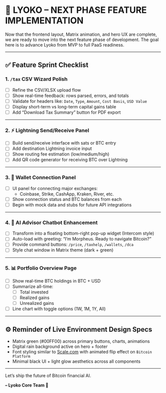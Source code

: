 # 🚀 LYOKO – NEXT PHASE FEATURE IMPLEMENTATION

Now that the frontend layout, Matrix animation, and hero UX are complete, we are ready to move into the next feature phase of development. The goal here is to advance Lyoko from MVP to full PaaS readiness.

---

## ✅ Feature Sprint Checklist

### 1. `/tax` CSV Wizard Polish
- [ ] Refine the CSV/XLSX upload flow
- [ ] Show real-time feedback: rows parsed, errors, and totals
- [ ] Validate for headers like: `Date`, `Type`, `Amount`, `Cost Basis`, `USD Value`
- [ ] Display short-term vs long-term capital gains table
- [ ] Add “Download Tax Summary” button for PDF export

---

### 2. ⚡ Lightning Send/Receive Panel
- [ ] Build send/receive interface with sats or BTC entry
- [ ] Add destination Lightning invoice input
- [ ] Show routing fee estimation (low/medium/high)
- [ ] Add QR code generator for receiving BTC over Lightning

---

### 3. 🔗 Wallet Connection Panel
- [ ] UI panel for connecting major exchanges:
  - Coinbase, Strike, CashApp, Kraken, River, etc.
- [ ] Show connection status and BTC balances from each
- [ ] Begin with mock data and stubs for future API integrations

---

### 4. 🤖 AI Advisor Chatbot Enhancement
- [ ] Transform into a floating bottom-right pop-up widget (Intercom style)
- [ ] Auto-load with greeting: “I’m Morpheus. Ready to navigate Bitcoin?”
- [ ] Provide command buttons: `/price`, `/taxhelp`, `/wallets`, `/dca`
- [ ] Style chat window in Matrix theme (dark + green)

---

### 5. 📊 Portfolio Overview Page
- [ ] Show real-time BTC holdings in BTC + USD
- [ ] Summarize all-time:
  - [ ] Total invested
  - [ ] Realized gains
  - [ ] Unrealized gains
- [ ] Line chart with toggle options (1W, 1M, 1Y, All)

---

## ⚙️ Reminder of Live Environment Design Specs
- Matrix green (#00FF00) across primary buttons, charts, animations
- Digital rain background active on hero + footer
- Font styling similar to [Scale.com](https://scale.com) with animated flip effect on `Bitcoin Platform`
- Minimal black UI + light glow aesthetics across all components

---

Let’s ship the future of Bitcoin financial AI.

**– Lyoko Core Team 🧠**
